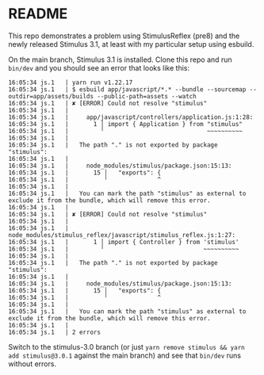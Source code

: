 # README

This repo demonstrates a problem using StimulusReflex (pre8) and the newly released Stimulus 3.1, at least with my particular setup using esbuild.

On the main branch, Stimulus 3.1 is installed. Clone this repo and run `bin/dev` and you should see an error that looks like this:

```
16:05:34 js.1   | yarn run v1.22.17
16:05:34 js.1   | $ esbuild app/javascript/*.* --bundle --sourcemap --outdir=app/assets/builds --public-path=assets --watch
16:05:34 js.1   | ✘ [ERROR] Could not resolve "stimulus"
16:05:34 js.1   |
16:05:34 js.1   |     app/javascript/controllers/application.js:1:28:
16:05:34 js.1   |       1 │ import { Application } from "stimulus"
16:05:34 js.1   |         ╵                             ~~~~~~~~~~
16:05:34 js.1   |
16:05:34 js.1   |   The path "." is not exported by package "stimulus":
16:05:34 js.1   |
16:05:34 js.1   |     node_modules/stimulus/package.json:15:13:
16:05:34 js.1   |       15 │   "exports": {
16:05:34 js.1   |          ╵              ^
16:05:34 js.1   |
16:05:34 js.1   |   You can mark the path "stimulus" as external to exclude it from the bundle, which will remove this error.
16:05:34 js.1   |
16:05:34 js.1   | ✘ [ERROR] Could not resolve "stimulus"
16:05:34 js.1   |
16:05:34 js.1   |     node_modules/stimulus_reflex/javascript/stimulus_reflex.js:1:27:
16:05:34 js.1   |       1 │ import { Controller } from 'stimulus'
16:05:34 js.1   |         ╵                            ~~~~~~~~~~
16:05:34 js.1   |
16:05:34 js.1   |   The path "." is not exported by package "stimulus":
16:05:34 js.1   |
16:05:34 js.1   |     node_modules/stimulus/package.json:15:13:
16:05:34 js.1   |       15 │   "exports": {
16:05:34 js.1   |          ╵              ^
16:05:34 js.1   |
16:05:34 js.1   |   You can mark the path "stimulus" as external to exclude it from the bundle, which will remove this error.
16:05:34 js.1   |
16:05:34 js.1   | 2 errors
```

Switch to the stimulus-3.0 branch (or just `yarn remove stimulus && yarn add stimulus@3.0.1` against the main branch) and see that `bin/dev` runs without errors.
